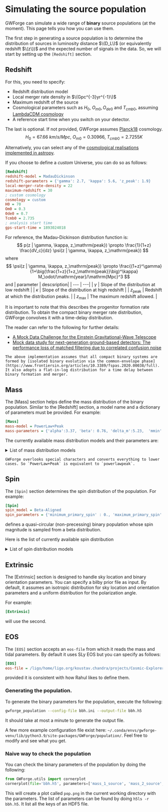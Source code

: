 # Simulating the source population

GWForge can simulate a wide range of **binary** source populations (at the moment). This page tells you how you can use them.

The first step in generating a source population is to determine the distribution of sources in luminosity distance $\(D_L\)$ (or equivalently redshift $\(z\))$ and the expected number of signals in the data. So, we will start by setting up the `[Redshift]` section.

## Redshift
 For this, you need to specify:

- Redshift distribution model
- Local merger rate density in $\(Gpc^{-3}yr^{-1}\)$
- Maximum redshift of the source
- Cosmological parameters such as $H_0,~O_{m0}, O_{de0}$ and $T_{cmb0}$, assuming [LambdaCDM cosmology](http://hyperphysics.phy-astr.gsu.edu/hbase/Astro/lambda.html)
- A reference start time when you switch on your detector.

The last is optional. If not provided, GWForge assumes [Planck18](https://docs.astropy.org/en/latest/api/astropy.cosmology.realizations.Planck18.html) cosmology. 
$$
H_0 = 67.66~km/s/Mpc,~O_{m0} = 0.30966,~T_{cmb0} = 2.7255 K
$$

Alternatively, you can select any of the [cosmological realisations implemented in astropy](https://docs.astropy.org/en/stable/cosmology/realizations.html).

If you choose to define a *custom* Universe, you can do so as follows:
```ini
[Redshift]
redshift-model = MadauDickinson
redshift-parameters = {'gamma': 2.7, 'kappa': 5.6, 'z_peak': 1.9}
local-merger-rate-density = 22
maximum-redshift = 30
; custom cosmology
cosmology = custom 
H0 = 70
Om0 = 0.3
0de0 = 0.7
Tcmb0 = 2.735
; analysis start time
gps-start-time = 1893024018
```


For reference, the Madau-Dickinson distribution function is:
$$
p(z | \gamma, \kappa, z_\mathrm{peak}) \propto \frac{1}{1+z} \frac{dV_c}{dz} \psi(z | \gamma, \kappa, z_\mathrm{peak})
$$
where
$$
\psi(z | \gamma, \kappa, z_\mathrm{peak}) \propto \frac{(1+z)^\gamma}{1+\big(\frac{1+z}{1+z_\mathrm{peak}}\big)^\kappa} M_\odot/\mathrm{year}/\mathrm{Mpc}^3
$$
and
| parameter | descsription| 
| --- | ---|
| $\gamma$ | Slope of the distribution at low redshift |
| $\kappa$ | Slope of the distribution at high redshift |
| $z_\textrm{peak}$ | Redshift at which the distribution peaks. |
| $z_\textrm{max}$ | The maximum redshift allowed. |

It is important to note that this describes the progenitor formation rate distribution. To obtain the compact binary merger rate distribution, GWForge convolves it with a time-delay distribution.

 The reader can refer to the following for further details:
* [A Mock Data Challenge for the Einstein Gravitational-Wave Telescope](https://inspirehep.net/literature/1084847)
* [Mock data study for next-generation ground-based detectors: The performance loss of matched filtering due to correlated confusion noise](https://inspirehep.net/literature/2148213)


```{note}
The above implementation assumes that all compact binary systems are formed by [isolated binary evolution via the common-envelope phase](https://www.frontiersin.org/articles/10.3389/fspas.2020.00038/full). It also adopts a flat-in-log distribution for a time delay between binary formation and merger.
```

## Mass
The [Mass] section helps define the mass distribution of the binary population. Similar to the [Redshift] section, a model name and a dictionary of parameters must be provided. For example:

```ini
[Mass]
mass-model = PowerLaw+Peak
mass-parameters = {'alpha':3.37, 'beta': 0.76, 'delta_m':5.23,  'mmin':4.89, 'mmax':88.81, 'lam':0.04, 'mpp': 33.60, 'sigpp':4.59}
```


The currently available mass distribution models and their parameters are:
<details>
  <summary>List of mass distribution models</summary>

  | Model Name | Parameters | Description | 
  | ---|---| ---| 
  |[`PowerLaw+Peak`](https://colmtalbot.github.io/gwpopulation/_autosummary/gwpopulation.models.mass.SinglePeakSmoothedMassDistribution.html#gwpopulation.models.mass.SinglePeakSmoothedMassDistribution)| `alpha, beta, mmin, mmax, lam, mpp, sigpp, delta_m` | Powerlaw + peak model for two-dimensional mass distribution with low mass smoothing.
  |[`MultiPeak`](https://colmtalbot.github.io/gwpopulation/_autosummary/gwpopulation.models.mass.MultiPeakSmoothedMassDistribution.html#gwpopulation.models.mass.MultiPeakSmoothedMassDistribution)| `alpha, beta, mmin, mmax, lam, lam_1, mpp_1, mpp_2, sigpp_1, sigp_2, delta_m` | Powerlaw + two peak model for two-dimensional mass distribution with low mass smoothing.
  |[`BrokenPowerLaw`](https://colmtalbot.github.io/gwpopulation/_autosummary/gwpopulation.models.mass.BrokenPowerLawSmoothedMassDistribution.html#gwpopulation.models.mass.BrokenPowerLawSmoothedMassDistribution)| `alpha_1, alpha_2, beta, break_fraction, mmin, mmax, delta_m` | Broken power law for two-dimensional mass distribution with low mass smoothing. |
  |`UniformSecondary`| `alpha, beta, delta_m, mmin, mmax, 88.81, lam, mpp, sigpp, minimum_secondary_mass, maximum_secondary_mass` | PowerLaw + Peak for primary mass and uniform for secondary |
  |`DoubleGaussian`| `mu_1, sigma_1, mu_2, sigma_2, breaking_fraction, mmin, mmax` | Truncated Gaussian distribution for primary and secondary
  |`LogNormal`| `mu, sigma` | Log-normal distribution with mean mu and width sigma for primary and secondary | 
  |`PowerLawDipBreak`|`mmin, mmax, alpha_1, alpha_2, gamma_low, gamma_high, eta_low, eta_high, A, n` | Extension of power law break model |
  |`PowerLaw`| `alpha_1, mmin, mmax`  | Power law with bounds and alpha, spectral index for primary and secondary |      

The parameter names are heavily dependent on gwpopulation and bilby. Thus, it is essential to keep track of definition changes.

For more details, refer to the following publications:
* [Binary Black Hole Population Properties Inferred from the First and Second Observing Runs of Advanced LIGO and Advanced Virgo](https://inspirehep.net/literature/1706043)
* [Population Properties of Compact Objects from the Second LIGO-Virgo Gravitational-Wave Transient Catalog](https://inspirehep.net/literature/1826636)
* [Population of Merging Compact Binaries Inferred Using Gravitational Waves through GWTC-3](https://inspirehep.net/literature/1961598)

</details>

```{note}
GWForge overlooks special characters and converts everything to lower cases. So `PowerLaw+Peak` is equivalent to `powerlawpeak`.
```

## Spin
The `[Spin]` section determines the spin distribution of the population. For example:
```ini
[Spin]
spin_model = Beta-Aligned
spin_parameters = {'minimum_primary_spin' : 0., 'maximum_primary_spin':  0.99, 'minimum_secondary_spin' : 0., 'maximum_secondary_spin' : 0.5, 'mu_chi' : 0.26, 'sigma_squared_chi' : 0.02}
```
defines a quasi-circular (non-precessing) binary population whose spin magnitude is sampled from a beta distribution.

Here is the list of currently available spin distribution

<details>
  <summary>List of spin distribution models</summary>

  |Model | Parameters | Description|
  |---|---|---|
  |`Non-spinning`| `None` | Non-spinning 
  |`Aligned`| `minimum_primary_spin, minimum_secondary_spin, maximum_primary_spin, maximum_secondary_spin` | [Aligned spin distribution Bilby-style](https://lscsoft.docs.ligo.org/bilby/api/bilby.gw.prior.AlignedSpin.html#bilby.gw.prior.AlignedSpin)| 
  |`Aligned-Bilby`|`minimum_primary_spin, minimum_secondary_spin, maximum_primary_spin, maximum_secondary_spin` | [Aligned spin distribution Bilby-style](https://lscsoft.docs.ligo.org/bilby/api/bilby.gw.prior.AlignedSpin.html#bilby.gw.prior.AlignedSpin)|
  |`Aligned-Uniform`| `minimum_primary_spin, minimum_secondary_spin, maximum_primary_spin, maximum_secondary_spin` | Aligned component of spins are sampled from uniform distribution|
  |`Beta-Aligned`| `minimum_primary_spin, minimum_secondary_spin, maximum_primary_spin, maximum_secondary_spin, mu_chi, sigma_squared_chi`| Bilby style aligned spin distribution Bilby-style with spin magnitudes obeying Beta distribution |
  |`Aligned-Gaussian-Uniform`| `minimum_primary_spin, minimum_secondary_spin, maximum_primary_spin, maximum_secondary_spin,mu_chi_1, sigma_chi_1` | Aligned component of primary is sampled from Truncated Gaussian and secondary from uniform |
  |`Isotropic`| `minimum_primary_spin, minimum_secondary_spin, maximum_primary_spin, maximum_secondary_spin` | Spin Magnitudes sampled from Uniform distribution + Isotropic distribution of spin angles |
  |`Isotropic-Beta`| `minimum_primary_spin, minimum_secondary_spin, maximum_primary_spin, maximum_secondary_spin, mu_chi, sigma_squared_chi` | Spin Magnitudes sampled from Beta distribution. Isotropic distribution of spin angles
  |`Isotropic-Beta_Gaussian`| `minimum_primary_spin, minimum_secondary_spin, maximum_primary_spin, maximum_secondary_spin, mu_chi, sigma_squared_chi, sigma_t` | Spin magnitudes sampled from Beta distribution. Truncated Gaussian distribution for cosine tilt angles.
  |`Isotropic-Beta_Gaussian_Uniform`| `minimum_primary_spin, minimum_secondary_spin, maximum_primary_spin, maximum_secondary_spin, mu_chi, sigma_squared_chi, sigma_t, xi_spin` | Spin magnitudes sampled from Beta distribution. A fraction of the binaries have cosine tilt angles from Truncated Gaussian distribution and the rest from a uniform distribution between (-1,1)|
  | `Default` | `minimum_primary_spin, minimum_secondary_spin, maximum_primary_spin, maximum_secondary_spin, mu_chi, sigma_squared_chi, sigma_t, xi_spin` | Same as `Isotropic-Beta_Gaussian_Uniform` |

For more details, refer to the following publications:
* [Binary Black Hole Population Properties Inferred from the First and Second Observing Runs of Advanced LIGO and Advanced Virgo](https://inspirehep.net/literature/1706043)
* [Population Properties of Compact Objects from the Second LIGO-Virgo Gravitational-Wave Transient Catalog](https://inspirehep.net/literature/1826636)
* [Population of Merging Compact Binaries Inferred Using Gravitational Waves through GWTC-3](https://inspirehep.net/literature/1961598)

</details>

## Extrinsic
The [Extrinsic] section is designed to handle sky location and binary orientation parameters. You can specify a bilby prior file as input. By default, it assumes an isotropic distribution for sky location and orientation parameters and a uniform distribution for the polarization angle.

For example:
```ini
[Extrinsic]
```
will use the second.

## EOS
The `[EOS]` section accepts an `eos-file` from which it reads the mass and tidal parameters. By default it uses SLy EOS but you can specify as follows:
```ini
[EOS]
eos-file = /ligo/home/ligo.org/koustav.chandra/projects/Cosmic-Explorer-MDC/gwforge/GWForge/inject/eos_tables/TOVSeq_SLy.dat
```
provided it is consistent with how Rahul likes to define them.

### Generating the population.

To generate the binary parameters for the population, execute the following:
```bash
gwforge_population --config-file bbh.ini --output-file bbh.h5
```
It should take at most a minute to generate the output file.

A few more example configuration file exist here: `~/.conda/envs/gwforge-venv/lib/python3.9/site-packages/GWForge/population/`. Feel free to modify and see what you get.

### Naive way to check the population
You can check the binary parameters of the population by doing the following:
```python
from GWForge.utils import cornerplot
cornerplot(file='bbh.h5', parameters=['mass_1_source', 'mass_2_source', 'spin_1z','spin_2z',  'redshift'], save='pop.png')
```
This will create a plot called `pop.png` in the current working directory with the parameters. The list of parameters can be found by doing `h5ls -r bbh.h5`. It list all the keys of an HDF5 file.